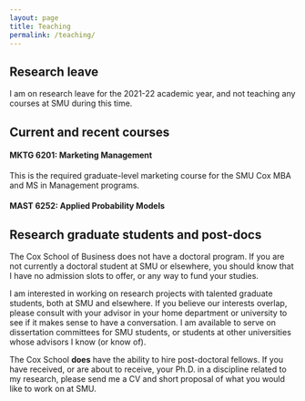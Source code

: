 ```yaml
---
layout: page
title: Teaching
permalink: /teaching/
---
```


## Research leave
I am on research leave for the 2021-22 academic year, and not teaching any courses at SMU during this time.


##  Current and recent courses

#### MKTG 6201:  Marketing Management

This is the required graduate-level marketing course for the SMU Cox MBA and MS in Management programs.

<!-- <a class="btn btn-outline-secondary btn-sm" href="/assets/documents/teaching/MKTG_6201_Braun_2021_Spring_A_syllabus.pdf">Syllabus</a> -->





#### MAST 6252: Applied Probability Models



<!-- <a class="btn btn-outline-secondary btn-sm" href="/assets/documents/teaching/syllabus_MAST_6252_2021_Spring_B.pdf">Syllabus</a> -->
<!-- <a class="btn btn-outline-secondary btn-sm" href="/assets/documents/teaching/Reading_List_MAST_6252_2021.pdf">Reading List</a> -->


## Research graduate students and post-docs


The Cox School of Business does not have a doctoral program.  If you are not currently a doctoral student at SMU or elsewhere, you should know that I have no admission slots to offer, or any way to fund your studies.

I am interested in working on research projects with talented graduate students, both at SMU and elsewhere.  If you believe our interests overlap, please consult with your advisor in your home department or university to see if it makes sense to have a conversation.  I am available to serve on dissertation committees for SMU students, or students at other universities whose advisors I know (or know of).

The Cox School **does** have the ability to hire post-doctoral fellows.  If you have received, or are about to receive, your Ph.D. in a discipline related to my research, please send me a CV and short proposal of what you would like to work on at SMU.
